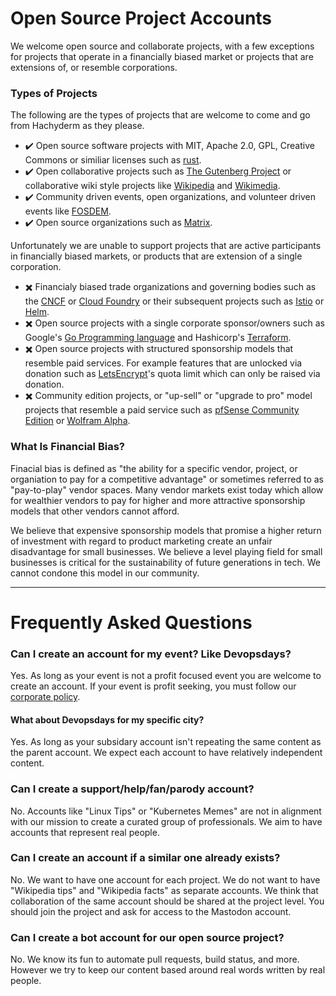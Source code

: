 # Open Source Project Accounts

We welcome open source and collaborate projects, with a few exceptions for projects that operate in a financially biased market or projects that are extensions of, or resemble corporations.

### Types of Projects

The following are the types of projects that are welcome to come and go from Hachyderm as they please.

 - :heavy_check_mark: Open source software projects with MIT, Apache 2.0, GPL, Creative Commons or similiar licenses such as [rust](https://github.com/rust-lang/rust).
 - :heavy_check_mark: Open collaborative projects such as [The Gutenberg Project](https://www.gutenberg.org/) or collaborative wiki style projects like [Wikipedia](https://wikipedia.org) and [Wikimedia](https://wikimedia.org). 
 - :heavy_check_mark: Community driven events, open organizations, and volunteer driven events like [FOSDEM](https://fosdem.org/).
 - :heavy_check_mark: Open source organizations such as [Matrix](https://matrix.org).

Unfortunately we are unable to support projects that are active participants in financially biased markets, or products that are extension of a single corporation.

 - :heavy_multiplication_x: Financialy biased trade organizations and governing bodies such as the [CNCF](https://www.cncf.io/about/join/) or [Cloud Foundry](https://www.cloudfoundry.org/membership/) or their subsequent projects such as [Istio](https://www.cncf.io/projects/istio/) or [Helm](https://www.cncf.io/projects/helm/).
 - :heavy_multiplication_x: Open source projects with a single corporate sponsor/owners such as Google's [Go Programming language](https://go.dev/) and Hashicorp's [Terraform](https://www.terraform.io/).
 - :heavy_multiplication_x: Open source projects with structured sponsorship models that resemble paid services. For example features that are unlocked via donation such as [LetsEncrypt](https://letsencrypt.org/sponsors/)'s quota limit which can only be raised via donation.
 - :heavy_multiplication_x: Community edition projects, or "up-sell" or "upgrade to pro" model projects that resemble a paid service such as [pfSense Community Edition](https://www.pfsense.org/download/) or [Wolfram Alpha](https://www.wolfram.com/open-materials/).

### What Is Financial Bias?

Finacial bias is defined as "the ability for a specific vendor, project, or organiation to pay for a competitive advantage" or sometimes referred to as "pay-to-play" vendor spaces.
Many vendor markets exist today which allow for wealthier vendors to pay for higher and more attractive sponsorship models that other vendors cannot afford. 

We believe that expensive sponsorship models that promise a higher return of investment with regard to product marketing create an unfair disadvantage for small businesses. We believe a level playing field for small businesses is critical for the sustainability of future generations in tech. We cannot condone this model in our community.

--- 

# Frequently Asked Questions

### Can I create an account for my event? Like Devopsdays?

Yes. As long as your event is not a profit focused event you are welcome to create an account. If your event is profit seeking, you must follow our [corporate policy](https://github.com/hachyderm/community/blob/main/corporate-accounts.md).

#### What about Devopsdays for my specific city? 

Yes. As long as your subsidary account isn't repeating the same content as the parent account. We expect each account to have relatively independent content.

### Can I create a support/help/fan/parody account?

No. Accounts like "Linux Tips" or "Kubernetes Memes" are not in alignment with our mission to create a curated group of professionals. We aim to have accounts that represent real people.

### Can I create an account if a similar one already exists?

No. We want to have one account for each project. We do not want to have "Wikipedia tips" and "Wikipedia facts" as separate accounts. We think that collaboration of the same account should be shared at the project level. You should join the project and ask for access to the Mastodon account.

### Can I create a bot account for our open source project? 

No. We know its fun to automate pull requests, build status, and more. However we try to keep our content based around real words written by real people.
